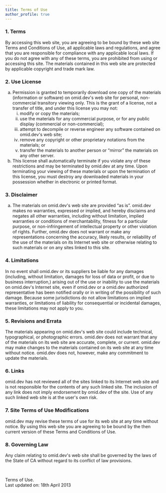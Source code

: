 ```yaml
---
title: Terms of Use
author_profile: true
---
```

### 1. Terms

By accessing this web site, you are agreeing to be bound by these web site Terms and Conditions of Use, all applicable laws and regulations, and agree that you are responsible for compliance with any applicable local laws. If you do not agree with any of these terms, you are prohibited from using or accessing this site. The materials contained in this web site are protected by applicable copyright and trade mark law.

### 2. Use License

<ol type="a">
  <li>
    Permission is granted to temporarily download one copy of the materials (information or software) on omid.dev's web site for personal, non-commercial transitory viewing only. This is the grant of a license, not a transfer of title, and under this license you may not: <ol type="i">
      <li>
        modify or copy the materials;
      </li>
      <li>
        use the materials for any commercial purpose, or for any public display (commercial or non-commercial);
      </li>
      <li>
        attempt to decompile or reverse engineer any software contained on omid.dev's web site;
      </li>
      <li>
        remove any copyright or other proprietary notations from the materials; or
      </li>
      <li>
        transfer the materials to another person or “mirror” the materials on any other server.
      </li>
    </ol>
  </li>
  
  <li>
    This license shall automatically terminate if you violate any of these restrictions and may be terminated by omid.dev at any time. Upon terminating your viewing of these materials or upon the termination of this license, you must destroy any downloaded materials in your possession whether in electronic or printed format.
  </li>
</ol>

### 3. Disclaimer

<ol type="a">
  <li>
    The materials on omid.dev's web site are provided “as is”. omid.dev makes no warranties, expressed or implied, and hereby disclaims and negates all other warranties, including without limitation, implied warranties or conditions of merchantability, fitness for a particular purpose, or non-infringement of intellectual property or other violation of rights. Further, omid.dev does not warrant or make any representations concerning the accuracy, likely results, or reliability of the use of the materials on its Internet web site or otherwise relating to such materials or on any sites linked to this site.
  </li>
</ol>

### 4. Limitations

In no event shall omid.dev or its suppliers be liable for any damages (including, without limitation, damages for loss of data or profit, or due to business interruption,) arising out of the use or inability to use the materials on omid.dev's Internet site, even if omid.dev or a omid.dev authorized representative has been notified orally or in writing of the possibility of such damage. Because some jurisdictions do not allow limitations on implied warranties, or limitations of liability for consequential or incidental damages, these limitations may not apply to you.

### 5. Revisions and Errata

The materials appearing on omid.dev's web site could include technical, typographical, or photographic errors. omid.dev does not warrant that any of the materials on its web site are accurate, complete, or current. omid.dev may make changes to the materials contained on its web site at any time without notice. omid.dev does not, however, make any commitment to update the materials.

### 6. Links

omid.dev has not reviewed all of the sites linked to its Internet web site and is not responsible for the contents of any such linked site. The inclusion of any link does not imply endorsement by omid.dev of the site. Use of any such linked web site is at the user's own risk.

### 7. Site Terms of Use Modifications

omid.dev may revise these terms of use for its web site at any time without notice. By using this web site you are agreeing to be bound by the then current version of these Terms and Conditions of Use.

### 8. Governing Law

Any claim relating to omid.dev's web site shall be governed by the laws of the State of CA without regard to its conflict of law provisions.

&nbsp;

Terms of Use.  
Last updated on: 18th April 2013